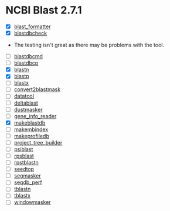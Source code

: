# NCBI Blast 2.7.1
 - [x] [blast_formatter](https://github.com/ramou/BoutiquesDescriptors/blob/develop/ncbi-blast/2.7.1/blast_formatter.json)
 - [x] [blastdbcheck](https://github.com/ramou/BoutiquesDescriptors/blob/develop/ncbi-blast/2.7.1/blastdbcheck.json)
  - The testing isn't great as there may be problems with the tool.
 - [ ] [blastdbcmd](https://github.com/ramou/BoutiquesDescriptors/blob/develop/ncbi-blast/2.7.1/blastdbcmd.json)
 - [ ] [blastdbcp](https://github.com/ramou/BoutiquesDescriptors/blob/develop/ncbi-blast/2.7.1/blastdbcp.json)
 - [x] [blastn](https://github.com/ramou/BoutiquesDescriptors/blob/develop/ncbi-blast/2.7.1/blastn.json)
 - [x] [blastp](https://github.com/ramou/BoutiquesDescriptors/blob/develop/ncbi-blast/2.7.1/blastp.json)
 - [ ] [blastx](https://github.com/ramou/BoutiquesDescriptors/blob/develop/ncbi-blast/2.7.1/blastx.json)
 - [ ] [convert2blastmask](https://github.com/ramou/BoutiquesDescriptors/blob/develop/ncbi-blast/2.7.1/convert2blastmask.json)
 - [ ] [datatool](https://github.com/ramou/BoutiquesDescriptors/blob/develop/ncbi-blast/2.7.1/datatool.json)
 - [ ] [deltablast](https://github.com/ramou/BoutiquesDescriptors/blob/develop/ncbi-blast/2.7.1/deltablast.json)
 - [ ] [dustmasker](https://github.com/ramou/BoutiquesDescriptors/blob/develop/ncbi-blast/2.7.1/dustmasker.json)
 - [ ] [gene_info_reader](https://github.com/ramou/BoutiquesDescriptors/blob/develop/ncbi-blast/2.7.1/gene_info_reader.json)
 - [x] [makeblastdb](https://github.com/ramou/BoutiquesDescriptors/blob/develop/ncbi-blast/2.7.1/makeblastdb.json)
 - [ ] [makembindex](https://github.com/ramou/BoutiquesDescriptors/blob/develop/ncbi-blast/2.7.1/makembindex.json)
 - [ ] [makeprofiledb](https://github.com/ramou/BoutiquesDescriptors/blob/develop/ncbi-blast/2.7.1/makeprofiledb.json)
 - [ ] [project_tree_builder](https://github.com/ramou/BoutiquesDescriptors/blob/develop/ncbi-blast/2.7.1/project_tree_builder.json)
 - [ ] [psiblast](https://github.com/ramou/BoutiquesDescriptors/blob/develop/ncbi-blast/2.7.1/psiblast.json)
 - [ ] [rpsblast](https://github.com/ramou/BoutiquesDescriptors/blob/develop/ncbi-blast/2.7.1/rpsblast.json)
 - [ ] [rpstblastn](https://github.com/ramou/BoutiquesDescriptors/blob/develop/ncbi-blast/2.7.1/rpstblastn.json)
 - [ ] [seedtop](https://github.com/ramou/BoutiquesDescriptors/blob/develop/ncbi-blast/2.7.1/seedtop.json)
 - [ ] [segmasker](https://github.com/ramou/BoutiquesDescriptors/blob/develop/ncbi-blast/2.7.1/segmasker.json)
 - [ ] [seqdb_perf](https://github.com/ramou/BoutiquesDescriptors/blob/develop/ncbi-blast/2.7.1/seqdb_perf.json)
 - [ ] [tblastn](https://github.com/ramou/BoutiquesDescriptors/blob/develop/ncbi-blast/2.7.1/tblastn.json)
 - [ ] [tblastx](https://github.com/ramou/BoutiquesDescriptors/blob/develop/ncbi-blast/2.7.1/tblastx.json)
 - [ ] [windowmasker](https://github.com/ramou/BoutiquesDescriptors/blob/develop/ncbi-blast/2.7.1/windowmasker.json)
